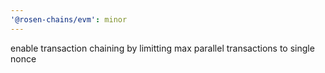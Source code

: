 ```yaml
---
'@rosen-chains/evm': minor
---
```


enable transaction chaining by limitting max parallel transactions to single nonce
